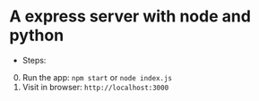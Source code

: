 # A express server with node and python

* Steps:

0. Run the app: `npm start`  or `node index.js`
1. Visit in browser: `http://localhost:3000`

